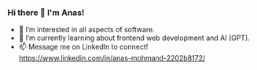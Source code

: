 ### Hi there 👋 I'm Anas!
- 🔭 I’m interested in all aspects of software.
- 🌱 I’m currently learning about frontend web development and AI (GPT). 
- 📫 Message me on LinkedIn to connect! https://www.linkedin.com/in/anas-mohmand-2202b8172/

<!--
**paradimes/paradimes** is a ✨ _special_ ✨ repository because its `README.md` (this file) appears on your GitHub profile.

Here are some ideas to get you started:

- 🔭 I’m currently working on ...
- 🌱 I’m currently learning ...
- 👯 I’m looking to collaborate on ...
- 🤔 I’m looking for help with ...
- 💬 Ask me about ...
- 📫 How to reach me: ...
- 😄 Pronouns: ...
- ⚡ Fun fact: ...
-->
